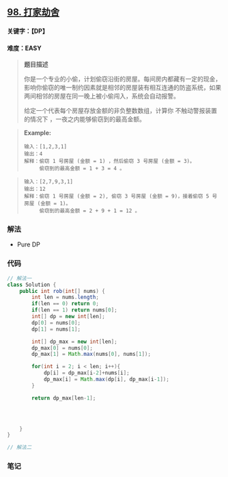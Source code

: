## [98. 打家劫舍](https://leetcode-cn.com/problems/house-robber/)

#### 关键字：【DP】

#### 难度：EASY

> **题目描述**
>
> 你是一个专业的小偷，计划偷窃沿街的房屋。每间房内都藏有一定的现金，影响你偷窃的唯一制约因素就是相邻的房屋装有相互连通的防盗系统，如果两间相邻的房屋在同一晚上被小偷闯入，系统会自动报警。
>
> 给定一个代表每个房屋存放金额的非负整数数组，计算你 不触动警报装置的情况下 ，一夜之内能够偷窃到的最高金额。
>

> 
>
> **Example:**
>
> ```
> 输入：[1,2,3,1]
> 输出：4
> 解释：偷窃 1 号房屋 (金额 = 1) ，然后偷窃 3 号房屋 (金额 = 3)。
>      偷窃到的最高金额 = 1 + 3 = 4 。
> ```

> ```
> 输入：[2,7,9,3,1]
> 输出：12
> 解释：偷窃 1 号房屋 (金额 = 2), 偷窃 3 号房屋 (金额 = 9)，接着偷窃 5 号房屋 (金额 = 1)。
>      偷窃到的最高金额 = 2 + 9 + 1 = 12 。
> ```


### 解法

- Pure DP

### 代码

```java
// 解法一
class Solution {
    public int rob(int[] nums) {
        int len = nums.length;
        if(len == 0) return 0;
        if(len == 1) return nums[0];
        int[] dp = new int[len];
        dp[0] = nums[0];
        dp[1] = nums[1];

        int[] dp_max = new int[len];
        dp_max[0] = nums[0];
        dp_max[1] = Math.max(nums[0], nums[1]);

        for(int i = 2; i < len; i++){
            dp[i] = dp_max[i-2]+nums[i];
            dp_max[i] = Math.max(dp[i], dp_max[i-1]);
        }

        return dp_max[len-1];


        

    }
}
```

```java
// 解法二

```



### 笔记

